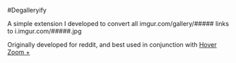 #Degalleryify

A simple extension I developed to convert all imgur.com/gallery/##### links to i.imgur.com/#####.jpg

Originally developed for reddit, and best used in conjunction with [Hover Zoom +](https://github.com/extesy/hoverzoom)